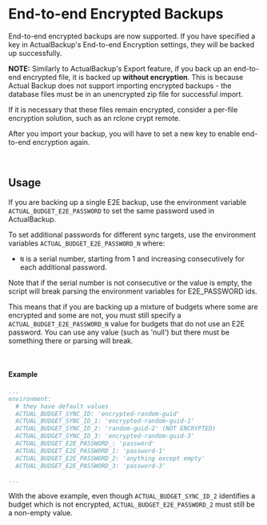 # End-to-end Encrypted Backups

End-to-end encrypted backups are now supported. If you have specified a key in ActualBackup's End-to-end Encryption settings, they will be backed up successfully.
<br>

**NOTE:** Similarly to ActualBackup's Export feature, if you back up an end-to-end encrypted file, it is backed up **without encryption**. This is because Actual Backup does not support importing encrypted backups - the database files must be in an unencrypted zip file for successful import.

If it is necessary that these files remain encrypted, consider a per-file encryption solution, such as an rclone crypt remote.

After you import your backup, you will have to set a new key to enable end-to-end encryption again.


<br>

## Usage
If you are backing up a single E2E backup, use the environment variable `ACTUAL_BUDGET_E2E_PASSWORD` to set the same password used in ActualBackup.

To set additional passwords for different sync targets, use the environment variables `ACTUAL_BUDGET_E2E_PASSWORD_N` where:

- `N` is a serial number, starting from 1 and increasing consecutively for each additional password.

Note that if the serial number is not consecutive or the value is empty, the script will break parsing the environment variables for E2E_PASSWORD ids.

This means that if you are backing up a mixture of budgets where some are encrypted and some are not, you must still specify a `ACTUAL_BUDGET_E2E_PASSWORD_N` value for budgets that do not use an E2E password. You can use any value (such as 'null') but there must be something there or parsing will break.

<br>

#### Example

```yml
...
environment:
  # they have default values
  ACTUAL_BUDGET_SYNC_ID: 'encrypted-random-guid'
  ACTUAL_BUDGET_SYNC_ID_1: 'encrypted-random-guid-1'
  ACTUAL_BUDGET_SYNC_ID_2: 'random-guid-2' (NOT ENCRYPTED)
  ACTUAL_BUDGET_SYNC_ID_3: 'encrypted-random-guid-3'
  ACTUAL_BUDGET_E2E_PASSWORD_: 'password'
  ACTUAL_BUDGET_E2E_PASSWORD_1: 'password-1'
  ACTUAL_BUDGET_E2E_PASSWORD_2: 'anything except empty'
  ACTUAL_BUDGET_E2E_PASSWORD_3: 'password-3'
  
...
```

With the above example, even though `ACTUAL_BUDGET_SYNC_ID_2` identifies a budget which is not encrypted, `ACTUAL_BUDGET_E2E_PASSWORD_2` must still be a non-empty value.
